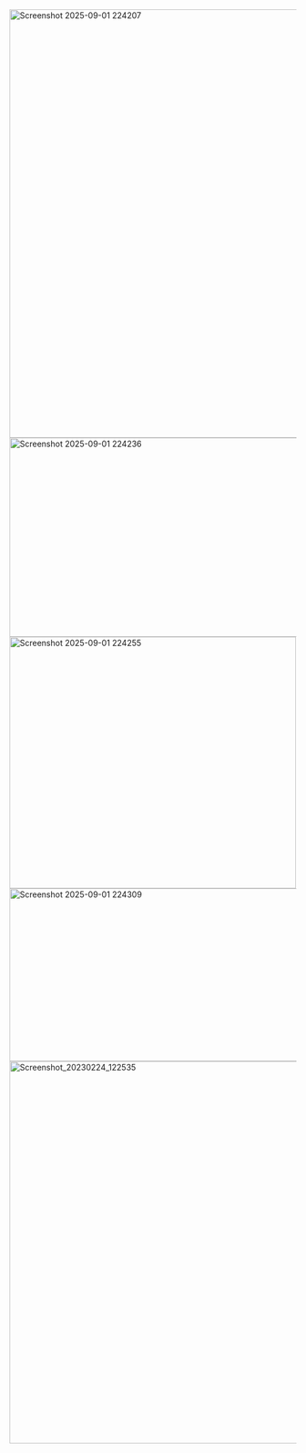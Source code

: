 <img width="650" height="751" alt="Screenshot 2025-09-01 224207" src="https://github.com/user-attachments/assets/ea424b5b-b1bb-4acd-b42c-7437cad82770" />
<img width="618" height="349" alt="Screenshot 2025-09-01 224236" src="https://github.com/user-attachments/assets/9d605b47-e25c-4cec-87d3-70afef5dd82c" />
<img width="503" height="441" alt="Screenshot 2025-09-01 224255" src="https://github.com/user-attachments/assets/47e8466e-f5f0-489a-8e52-6a82b699e998" />
<img width="527" height="303" alt="Screenshot 2025-09-01 224309" src="https://github.com/user-attachments/assets/4fb0ee93-db8f-4d91-9be2-b9ccc2578004" />
<img width="934" height="670" alt="Screenshot_20230224_122535" src="https://github.com/user-attachments/assets/4177f60f-c651-4010-8705-e7d2781e9010" />
